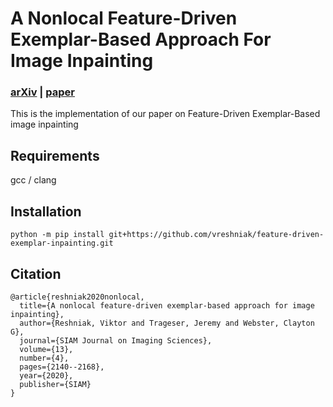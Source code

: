 # A Nonlocal Feature-Driven Exemplar-Based Approach For Image Inpainting
### [arXiv](https://arxiv.org/abs/1909.09301) | [paper](https://epubs.siam.org/doi/abs/10.1137/20M1317864) 

This is the implementation of our paper on Feature-Driven Exemplar-Based image inpainting

## Requirements
gcc / clang


## Installation
```
python -m pip install git+https://github.com/vreshniak/feature-driven-exemplar-inpainting.git
```

## Citation
```
@article{reshniak2020nonlocal,
  title={A nonlocal feature-driven exemplar-based approach for image inpainting},
  author={Reshniak, Viktor and Trageser, Jeremy and Webster, Clayton G},
  journal={SIAM Journal on Imaging Sciences},
  volume={13},
  number={4},
  pages={2140--2168},
  year={2020},
  publisher={SIAM}
}
```
